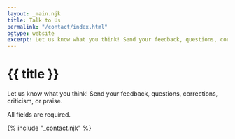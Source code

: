 ```yaml
---
layout: _main.njk
title: Talk to Us
permalink: "/contact/index.html"
ogtype: website
excerpt: Let us know what you think! Send your feedback, questions, corrections, criticism, or praise.
---
```

<!-- markdownlint-disable MD033 -->
<script src="https://www.google.com/recaptcha/api.js"></script>
<script>
  function onSubmit() {
      document.getElementById("contact-form").submit()
  }
</script>
<!-- markdownlint-enable MD033 -->
<!-- markdownlint-disable MD025 -->
# {{ title }}
<!-- markdownlint-enable MD025 -->

<stack-l data-pagefind-ignore>

  Let us know what you think! Send your feedback, questions, corrections, criticism, or praise.

  All fields are required.

  {% include "_contact.njk" %}

</stack-l>

